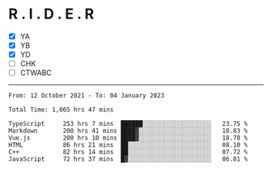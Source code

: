 # R . I . D . E . R

- [x] YA
- [x] YB
- [x] YD
- [ ] CHK
- [ ] CTWABC

---

<!--START_SECTION:waka-->

```text
From: 12 October 2021 - To: 04 January 2023

Total Time: 1,065 hrs 47 mins

TypeScript     253 hrs 7 mins  ██████░░░░░░░░░░░░░░░░░░░   23.75 %
Markdown       200 hrs 41 mins ████▓░░░░░░░░░░░░░░░░░░░░   18.83 %
Vue.js         200 hrs 10 mins ████▓░░░░░░░░░░░░░░░░░░░░   18.78 %
HTML           86 hrs 21 mins  ██░░░░░░░░░░░░░░░░░░░░░░░   08.10 %
C++            82 hrs 14 mins  ██░░░░░░░░░░░░░░░░░░░░░░░   07.72 %
JavaScript     72 hrs 37 mins  █▓░░░░░░░░░░░░░░░░░░░░░░░   06.81 %
```

<!--END_SECTION:waka-->
